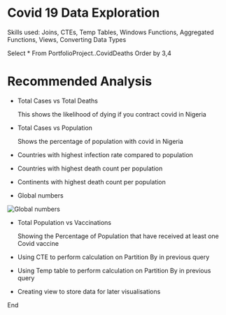 
# Covid 19 Data Exploration

Skills used: Joins, CTEs, Temp Tables, Windows Functions, Aggregated Functions, Views, Converting Data Types

Select *
From PortfolioProject..CovidDeaths
Order by 3,4

# Recommended Analysis

* Total Cases vs Total Deaths 
  
  This shows the likelihood of dying if you contract covid in Nigeria

* Total Cases vs Population
  
  Shows the percentage of population with covid in Nigeria

* Countries with highest infection rate compared to population

* Countries with highest death count per population

* Continents with highest death count per population

* Global numbers 

![Global numbers](https://user-images.githubusercontent.com/108984339/207323802-fd2c74ed-767b-47b5-95c6-5739d1155f50.JPG)

* Total Population vs Vaccinations

  Showing the Percentage of Population that have received at least one Covid vaccine

* Using CTE to perform calculation on Partition By in previous query 

* Using Temp table to perform calculation on Partition By in previous query

* Creating view to store data for later visualisations

End


